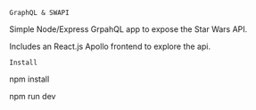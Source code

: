 `GraphQL & SWAPI`

Simple Node/Express GrpahQL app to expose the Star Wars API.

Includes an React.js Apollo frontend to explore the api.

`Install`

npm install

npm run dev

